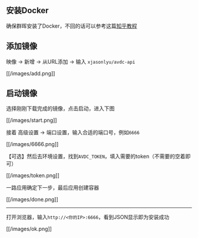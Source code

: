 ## 安装Docker

确保群晖安装了Docker，不回的话可以参考这篇[知乎教程](https://zhuanlan.zhihu.com/p/146175822)

## 添加镜像

映像 -> 新增 -> 从URL添加 -> 输入 `xjasonlyu/avdc-api`

[[/images/add.png]]

## 启动镜像

选择刚刚下载完成的镜像，点击启动，进入下图

[[/images/start.png]]

接着 高级设置 -> 端口设置，输入合适的端口号，例如`6666`

[[/images/6666.png]]

【可选】然后去环境设置，找到`AVDC_TOKEN`，填入需要的token（不需要的空着即可）

[[/images/token.png]]

一路应用确定下一步，最后应用创建容器

[[/images/done.png]]

------

打开浏览器，输入`http://<你的IP>:6666`，看到JSON显示即为安装成功

[[/images/ok.png]]
